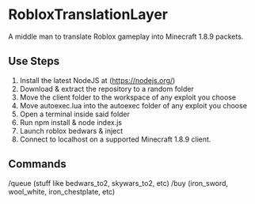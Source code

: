 # RobloxTranslationLayer
A middle man to translate Roblox gameplay into Minecraft 1.8.9 packets.

## Use Steps
1. Install the latest NodeJS at (https://nodejs.org/)
2. Download & extract the repository to a random folder
4. Move the client folder to the workspace of any exploit you choose
5. Move autoexec.lua into the autoexec folder of any exploit you choose
6. Open a terminal inside said folder
7. Run npm install & node index.js
8. Launch roblox bedwars & inject
9. Connect to localhost on a supported Minecraft 1.8.9 client.

## Commands
/queue (stuff like bedwars_to2, skywars_to2, etc)
/buy (iron_sword, wool_white, iron_chestplate, etc)
